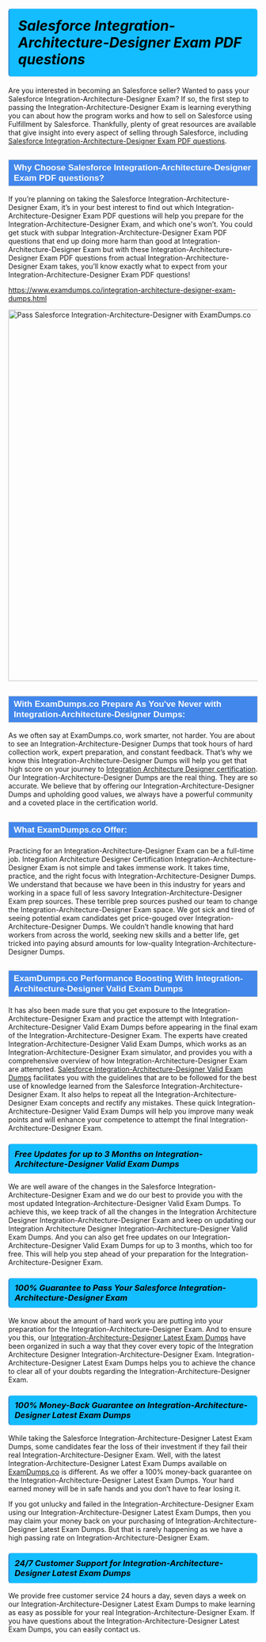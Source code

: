 <h1>                <strong><span style="display: block; color: #000000; background: #14BDFF; border: 0.5px solid #AED6F1; border-left: 3px solid #3498DB; padding: .6em; border-radius: 6px;">                     <em>Salesforce Integration-Architecture-Designer <span class="exam_variation">Exam PDF questions</span> </em>                </span></strong>            </h1>                        <p>Are you interested in becoming an Salesforce seller? Wanted to pass your Salesforce Integration-Architecture-Designer Exam? If so, the first step to passing the Integration-Architecture-Designer Exam is             learning everything you can about how the program works and how to sell on Salesforce using Fulfillment by Salesforce. Thankfully, plenty of great resources             are available that give insight into every aspect of selling through Salesforce, including <a href="https://www.examdumps.co/integration-architecture-designer-exam-dumps.html">Salesforce Integration-Architecture-Designer <span class="exam_variation">Exam PDF questions</span></a>.</p>                        <h2 style="background: #4287ec; border: 1px solid #cccccc; padding: 5px 10px;">                <span style="color: #ffffff;">                    <span style="font-size: 11pt;">                        <span style="line-height: normal;">                            <span style="font-family: Calibri,sans-serif;">                                <strong>                                    <span style="font-size: 13.0pt;">Why Choose Salesforce Integration-Architecture-Designer <span class="exam_variation">Exam PDF questions</span>?</span>                                </strong>                            </span>                        </span>                    </span>                </span>            </h2>                        <p>If you’re planning on taking the Salesforce Integration-Architecture-Designer Exam, it’s in your best interest to find out which Integration-Architecture-Designer <span class="exam_variation">Exam PDF questions</span> will help you prepare for the Integration-Architecture-Designer Exam,             and which one's won’t. You could get stuck with subpar Integration-Architecture-Designer <span class="exam_variation">Exam PDF questions</span> that end up doing more harm than good at Integration-Architecture-Designer Exam but with these Integration-Architecture-Designer <span class="exam_variation">Exam PDF questions</span>             from actual Integration-Architecture-Designer Exam takes, you’ll know exactly what to expect from your Integration-Architecture-Designer <span class="exam_variation">Exam PDF questions</span>!</p>                                    <p><a href="https://www.examdumps.co/integration-architecture-designer-exam-dumps.html">https://www.examdumps.co/integration-architecture-designer-exam-dumps.html</a></p>                        <p><a href="https://www.examdumps.co/"><img src="https://www.examdumps.co//images/banners/big-sale-20-percent-discount-offer-examdumps.jpg" class="postImage" alt="Pass Salesforce Integration-Architecture-Designer with ExamDumps.co" width="750"></a></p>                                        <h2 style="background: #4287ec; border: 1px solid #cccccc; padding: 5px 10px;">                <span style="color: #ffffff;">                    <span style="font-size: 11pt;">                        <span style="line-height: normal;">                            <span style="font-family: Calibri,sans-serif;">                                <strong>                                    <span style="font-size: 13.0pt;">With ExamDumps.co Prepare As You've Never with Integration-Architecture-Designer <span class="exam_variation2">Dumps</span>:</span>                                </strong>                            </span>                        </span>                    </span>                </span>            </h2>                        <p>As we often say at ExamDumps.co, work smarter, not harder. You are about to see an Integration-Architecture-Designer <span class="exam_variation2">Dumps</span> that took hours of hard collection work,             expert preparation, and constant feedback. That’s why we know this Integration-Architecture-Designer <span class="exam_variation2">Dumps</span> will help you get that high score on your journey to             <a href="https://www.examdumps.co/integration-architecture-designer-certification-exam-dumps.html">Integration Architecture Designer certification</a>. Our Integration-Architecture-Designer <span class="exam_variation2">Dumps</span> are the real thing. They are so accurate. We believe that by offering             our Integration-Architecture-Designer <span class="exam_variation2">Dumps</span> and upholding good values, we always have a powerful community and a coveted place in the certification world.</p>                        <h2 style="background: #4287ec; border: 1px solid #cccccc; padding: 5px 10px;">                <span style="color: #ffffff;">                    <span style="font-size: 11pt;">                        <span style="line-height: normal;">                            <span style="font-family: Calibri,sans-serif;">                                <strong>                                    <span style="font-size: 13.0pt;">What ExamDumps.co Offer:</span>                                </strong>                            </span>                        </span>                    </span>                </span>            </h2>                        <p>Practicing for an Integration-Architecture-Designer Exam can be a full-time job. Integration Architecture Designer Certification Integration-Architecture-Designer Exam is not simple and takes immense work.             It takes time, practice, and the right focus with Integration-Architecture-Designer <span class="exam_variation2">Dumps</span>. We understand that because we have been in this industry for years and working in a             space full of less savory Integration-Architecture-Designer Exam prep sources. These terrible prep sources pushed our team to change the Integration-Architecture-Designer Exam space. We got sick and             tired of seeing potential exam candidates get price-gouged over Integration-Architecture-Designer <span class="exam_variation2">Dumps</span>. We couldn’t handle knowing that hard workers from across the world,             seeking new skills and a better life, get tricked into paying absurd amounts for low-quality Integration-Architecture-Designer <span class="exam_variation2">Dumps</span>.</p>                        <h2 style="background: #4287ec; border: 1px solid #cccccc; padding: 5px 10px;">                <span style="color: #ffffff;">                    <span style="font-size: 11pt;">                        <span style="line-height: normal;">                            <span style="font-family: Calibri,sans-serif;">                                <strong>                                    <span style="font-size: 13.0pt;">ExamDumps.co Performance Boosting With Integration-Architecture-Designer <span class="exam_variation3">Valid Exam Dumps</span></span>                                </strong>                            </span>                        </span>                    </span>                </span>            </h2>                        <p>It has also been made sure that you get exposure to the Integration-Architecture-Designer Exam and practice the attempt with Integration-Architecture-Designer <span class="exam_variation3">Valid Exam Dumps</span> before appearing in             the final exam of the Integration-Architecture-Designer Exam. The experts have created Integration-Architecture-Designer <span class="exam_variation3">Valid Exam Dumps</span>, which works as an Integration-Architecture-Designer Exam simulator, and provides you with             a comprehensive overview of how Integration-Architecture-Designer Exam are attempted. <a href="https://www.examdumps.co/salesforce-exam-dumps.html">Salesforce Integration-Architecture-Designer <span class="exam_variation3">Valid Exam Dumps</span></a> facilitates you with the guidelines that are to be followed             for the best use of knowledge learned from the Salesforce Integration-Architecture-Designer Exam. It also helps to repeat all the Integration-Architecture-Designer Exam concepts and rectify any mistakes.             These quick Integration-Architecture-Designer <span class="exam_variation3">Valid Exam Dumps</span> will help you improve many weak points and will enhance your competence to attempt the final Integration-Architecture-Designer Exam.</p>                        <h3>                <strong>                    <span style="display: block; color: #000000; background: #14BDFF; border: 0.5px solid #AED6F1; border-left: 3px solid #3498DB; padding: .6em; border-radius: 6px;">                        <em>Free Updates for up to 3 Months on Integration-Architecture-Designer <span class="exam_variation3">Valid Exam Dumps</span></em>                    </span>                </strong>            </h3>                        <p>We are well aware of the changes in the Salesforce Integration-Architecture-Designer Exam and we do our best to provide you with the most updated Integration-Architecture-Designer <span class="exam_variation3">Valid Exam Dumps</span>.             To achieve this, we keep track of all the changes in the Integration Architecture Designer Integration-Architecture-Designer Exam and keep on updating our             Integration Architecture Designer Integration-Architecture-Designer <span class="exam_variation3">Valid Exam Dumps</span>. And you can also get free updates on our Integration-Architecture-Designer <span class="exam_variation3">Valid Exam Dumps</span> for up to 3 months,             which too for free. This will help you step ahead of your preparation for the Integration-Architecture-Designer Exam.</p>                        <h3>                <strong>                    <span style="display: block; color: #000000; background: #14BDFF; border: 0.5px solid #AED6F1; border-left: 3px solid #3498DB; padding: .6em; border-radius: 6px;">                        <em>100% Guarantee to Pass Your Salesforce Integration-Architecture-Designer Exam</em>                    </span>                </strong>            </h3>                        <p>We know about the amount of hard work you are putting into your preparation for the Integration-Architecture-Designer Exam. And to ensure you this, our <a href="https://www.examdumps.co/integration-architecture-designer-exam-dumps.html">Integration-Architecture-Designer <span class="exam_variation4">Latest Exam Dumps</span></a>             have been organized in such a way that they cover every topic of the Integration Architecture Designer Integration-Architecture-Designer Exam. Integration-Architecture-Designer <span class="exam_variation4">Latest Exam Dumps</span>             helps you to achieve the chance to clear all of your doubts regarding the Integration-Architecture-Designer Exam.</p>                        <h3>                <strong>                    <span style="display: block; color: #000000; background: #14BDFF; border: 0.5px solid #AED6F1; border-left: 3px solid #3498DB; padding: .6em; border-radius: 6px;">                        <em>100% Money-Back Guarantee on Integration-Architecture-Designer <span class="exam_variation4">Latest Exam Dumps</span> </em>                    </span>                </strong>            </h3>                        <p>While taking the Salesforce Integration-Architecture-Designer <span class="exam_variation4">Latest Exam Dumps</span>, some candidates fear the loss of their investment if they fail their real Integration-Architecture-Designer Exam. Well, with the latest             Integration-Architecture-Designer <span class="exam_variation4">Latest Exam Dumps</span> available on <a href="https://www.examdumps.co/integration-architecture-designer-certification-exam-dumps.html">ExamDumps.co</a> is different. As we offer a 100% money-back guarantee on the Integration-Architecture-Designer <span class="exam_variation4">Latest Exam Dumps</span>. Your hard earned money will be             in safe hands and you don’t have to fear losing it.</p>                        <p>If you got unlucky and failed in the Integration-Architecture-Designer Exam using our Integration-Architecture-Designer <span class="exam_variation4">Latest Exam Dumps</span>, then you may claim your money back on your purchasing of Integration-Architecture-Designer <span class="exam_variation4">Latest Exam Dumps</span>.             But that is rarely happening as we have a high passing rate on Integration-Architecture-Designer Exam.</p>                        <h3>                <strong>                    <span style="display: block; color: #000000; background: #14BDFF; border: 0.5px solid #AED6F1; border-left: 3px solid #3498DB; padding: .6em; border-radius: 6px;">                        <em>24/7 Customer Support for Integration-Architecture-Designer <span class="exam_variation4">Latest Exam Dumps</span></em>                    </span>                </strong>            </h3>                        <p>We provide free customer service 24 hours a day, seven days a week on our Integration-Architecture-Designer <span class="exam_variation4">Latest Exam Dumps</span> to make learning as easy as possible for your             real Integration-Architecture-Designer Exam. If you have questions about the Integration-Architecture-Designer <span class="exam_variation4">Latest Exam Dumps</span>, you can easily contact us.</p>                    
